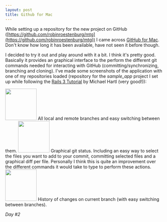 ```yaml
---
layout: post
title: Github for Mac
---
```


While setting up a repository for the new project on GitHub
([https://github.com/robinroestenburg/mtg](https://github.com/robinroestenburg/mtg)) I came across
[GitHub for Mac](http://mac.github.com/ "GitHub for Mac"). Don't know how long it has been available, have not seen it
before though.

I decided to try it out and play around with it a bit. I think it's pretty good. Basically it provides an graphical
interface to the perform the different git commands needed for interacting with GitHub (committing/synchronizing,
branching and cloning). I've made some screenshots of the application with one of my repositories loaded (repository
for the *sample_app* project I set up while following the
[Rails 3 Tutorial](http://ruby.railstutorial.org "Rails 3 Tutorial") by Michael Hartl (very good!)):

<img class="posterous_plugin_object posterous_plugin_object_image" src="http://getfile3.posterous.com/getfile/files.posterous.com/temp-2011-08-10/njzxdcgqFGBJpAlkDCgDlztppqEFsiAdFnyqauovgBmelqcEdCmExAipnxcE/Screen_Shot_2011-08-10_at_8.09.34_PM.png.thumb100.png?content_part=FJkHxrGxvAHcpeEAyovn" alt="" width="100" height="100" />
All local and remote branches and easy switching between them.

<img class="posterous_plugin_object posterous_plugin_object_image" src="http://getfile9.posterous.com/getfile/files.posterous.com/temp-2011-08-10/FxbAcafDyAebqlAHIgmtApHuIdfJiHhkAApJlmGxpnkcGJzIfpumwrDxJnqj/Screen_Shot_2011-08-10_at_8.11.17_PM.png.thumb100.png?content_part=irJAjjsBpvluAzbHDlAj" alt="" width="100" height="100" />
Graphical git status. Including an easy way to select the files you want to add to your commit, committing selected
files and a graphical diff per file. Personally I think this is quite an improvement over the different commands it
would take to type to perform these actions.

<img class="posterous_plugin_object posterous_plugin_object_image" src="http://getfile5.posterous.com/getfile/files.posterous.com/temp-2011-08-10/kCAetodymqvjxBrtaArjJymzdyHDGmszwlzqwuiketpCxhwxJIgBytwGzlew/Screen_Shot_2011-08-10_at_8.28.53_PM.png.thumb100.png?content_part=FcHmcszoAHwpmtEpaIcq" alt="" width="100" height="100" />
History of changes on current branch (with easy switching between branches).

*Day #2*
